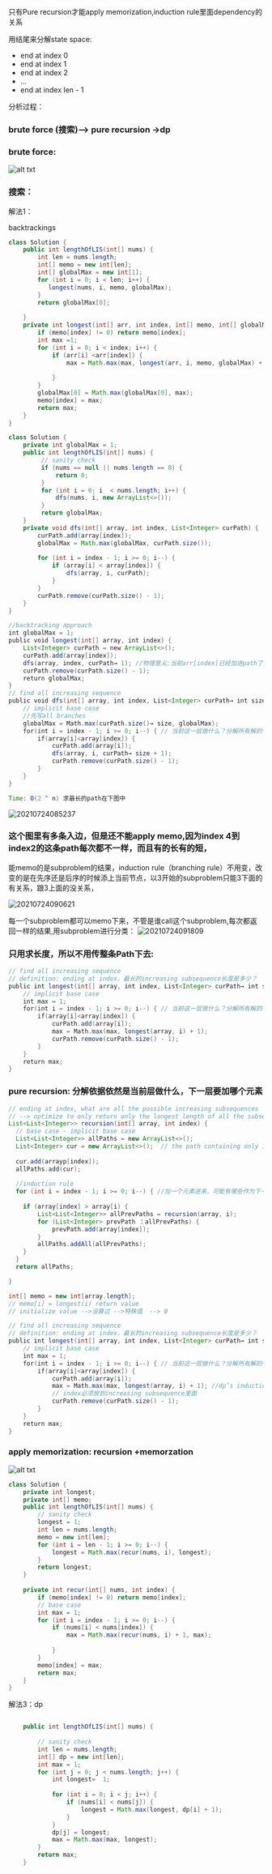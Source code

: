 只有Pure recursion才能apply memorization,induction rule里面dependency的关系

用结尾来分解state space:
  - end at index 0
  - end at index 1
  - end at index 2
  - ...
  - end at index len - 1



分析过程：

### brute force (搜索)-->  pure recursion ->dp

### brute force:

![alt txt](https://raw.githubusercontent.com/corykingsf/hack-system-design-pixel/main/imgSnipaste_2021-06-24_20-40-56.png)



### 搜索：
解法1：

backtrackings

```java
class Solution {
    public int lengthOfLIS(int[] nums) {
        int len = nums.length;
        int[] memo = new int[len];
        int[] globalMax = new int[1];
        for (int i = 0; i < len; i++) {
           longest(nums, i, memo, globalMax);
        }
        return globalMax[0];
        
    }
    private int longest(int[] arr, int index, int[] memo, int[] globalMax) {
        if (memo[index] != 0) return memo[index];
        int max =1;
        for (int i = 0; i < index; i++) {
            if (arr[i] <arr[index]) {
                max = Math.max(max, longest(arr, i, memo, globalMax) + 1);
                
            }
        }
        globalMax[0] = Math.max(globalMax[0], max);
        memo[index] = max;
        return max; 
    }
}

```

```java
class Solution {
    private int globalMax = 1;
    public int lengthOfLIS(int[] nums) {
         // sanity check
         if (nums == null || nums.length == 0) {
             return 0;
         }
         for (int i = 0; i  < nums.length; i++) {
             dfs(nums, i, new ArrayList<>());
         }
         return globalMax;
    }
    private void dfs(int[] array, int index, List<Integer> curPath) {
        curPath.add(array[index]);
        globalMax = Math.max(globalMax, curPath.size());
        
        for (int i = index - 1; i >= 0; i--) {
            if (array[i] < array[index]) {
                dfs(array, i, curPath);
            }
        }
        curPath.remove(curPath.size() - 1);
    }
}
```



```java
//backtracking approach
int‌‌ globalMax‌‌ = ‌‌1;‌‌
public‌‌ void‌‌ longest(int[]‌‌ array, ‌‌int‌‌ index)‌‌ {‌‌
	List<Integer> ‌‌curPath‌‌ = ‌‌new‌‌ ArrayList<>();‌‌
	curPath.add(array[index]);‌‌
	dfs(array, ‌‌index, ‌‌‌curPath‌‌‌→‌‌ 1);‌‌ //物理意义:当前arr[index]已经加进path了
	curPath.remove(curPath.size()‌‌ - ‌‌1);‌‌
	return‌‌ globalMax;‌‌
}‌‌
//‌ ‌find‌ ‌all‌ ‌increasing‌ ‌sequence‌ ‌
public‌‌ void‌‌ dfs(int[]‌‌ array, ‌‌int‌‌ index, ‌‌‌List<Integer> ‌‌curPath‌‌‌→‌‌‌ int‌‌ size‌)‌‌ {‌‌‌ //‌ ‌当‌前‌subsequence‌的‌长‌度‌ ‌
	//‌ ‌implicit‌ ‌base‌ ‌case‌ ‌
	//先写all branches
	globalMax‌‌ = ‌‌Math.max(‌curPath.size()‌‌‌→‌‌ size, ‌‌globalMax);‌‌‌
	for‌‌(int‌‌ i‌‌ = ‌‌index‌‌ - ‌‌1;‌‌ i‌‌ >= ‌‌0;‌‌ i--)‌‌ {‌‌ //‌ ‌当‌前‌这‌一‌层‌做‌什‌么？‌分‌解‌所‌有‌解‌的‌一‌种‌方‌法‌ ‌
		if‌‌(array[i]‌‌<‌‌array[index])‌‌ {‌‌
			curPath.add(array[i]);‌‌
			dfs(array, ‌‌i, ‌‌‌curPath‌‌‌→‌‌ size‌‌‌ + ‌‌1‌);‌‌
			curPath.remove(curPath.size()‌‌ - ‌‌1);‌‌
		}‌‌
	}‌‌
}‌‌

Time: ‌‌O(2 ^ n)‌‌ 求最长的path在下图中
```

![20210724085237](https://raw.githubusercontent.com/corykingsf/hack-system-design-pixel/main/pictures/20210724085237.png)
### 这个图里有多条入边，但是还不能apply memo,因为index 4到index2的这条path每次都不一样，而且有的长有的短，
能memo的是subproblem的结果，induction rule（branching rule）不用变，改变的是在先序还是后序的时候添上当前节点，以3开始的subproblem只能3下面的有关系，跟3上面的没关系，

![20210724090621](https://raw.githubusercontent.com/corykingsf/hack-system-design-pixel/main/pictures/20210724090621.png)


每一个subproblem都可以memo下来，不管是谁call这个subproblem,每次都返回一样的结果,用subproblem进行分类：
![20210724091809](https://raw.githubusercontent.com/corykingsf/hack-system-design-pixel/main/pictures/20210724091809.png)
### 只用求长度，所以不用传整条Path下去:


```java
//‌ ‌find‌ ‌all‌ ‌increasing‌ ‌sequence‌ ‌
//‌ ‌definition:‌ ‌ending‌ ‌at‌ ‌index‌，‌最‌长‌的‌increasing‌ ‌subsequence‌长‌度‌是‌多‌少？‌  ‌subarray[0,‌ ‌index]‌ ‌
public‌‌ int‌‌ longest(int[]‌‌ array, ‌‌int‌‌ index, ‌‌‌List<Integer> ‌‌curPath‌‌→‌‌ int‌‌ size‌)‌‌ {‌‌‌ //‌ ‌pure‌ ‌recursion‌ ‌
	//‌ ‌implicit‌ ‌base‌ ‌case‌ ‌
	int‌‌ max‌‌ = ‌‌1;‌‌‌
	for‌‌(int‌‌ i‌‌ = ‌‌index‌‌ - ‌‌1;‌‌ i‌‌ >= ‌‌0;‌‌ i--)‌‌ {‌‌ //‌ ‌当‌前‌这‌一‌层‌做‌什‌么？‌分‌解‌所‌有‌解‌的‌一‌种‌方‌法‌ ，for.loop根本不变
		if‌‌(array[i]‌‌<‌‌array[index])‌‌ {‌‌
			curPath.add(array[i]);‌‌
			max‌‌ = ‌‌Math.max(max, ‌‌longest(array, ‌‌i)‌‌‌ + ‌‌1‌);‌‌
			curPath.remove(curPath.size()‌‌ - ‌‌1);‌‌
		}‌‌
	}‌‌
	return‌‌ max;‌‌
}‌‌‌
```

### pure recursion: 分解依据依然是当前层做什么，下一层要加哪个元素

```java
// ending at index, what are all the possible increasing subsequences
// --> optimize to only return only the longest length of all the subsequence
List<List<Integer>> recursion(int[] array, int index) {
  // base case - implicit base case
  List<List<Integer>> allPaths = new ArrayList<>();
  List<Integer> cur = new ArrayList<>();  // the path containing only index itself.
  
  cur.add(arrayp[index]);
  allPaths.add(cur);
  
  //induction rule
  for (int i = index - 1; i >= 0; i--) { //加一个元素进来，可能有哪些作为下一个元素
  
    if (array[index] > array[i) {
        List<List<Integer>> allPrevPaths = recursion(array, i);
        for (List<Integer> prevPath ：allPrevPaths) {
            prevPath.add(array[index]);  
        }
        allPaths.addAll(allPrevPaths);
    }
  }
  return allPaths;

}

```



```java
int[] memo = new int[array.length];
// memo[i] = longest(i) return value
// initialize value -->没算过 -->特殊值  --> 0

//‌ ‌find‌ ‌all‌ ‌increasing‌ ‌sequence‌ ‌
//‌ ‌definition:‌ ‌ending‌ ‌at‌ ‌index‌，‌最‌长‌的‌increasing‌ ‌subsequence‌长‌度‌是‌多‌少？‌  ‌subarray[0,‌ ‌index]‌ ‌ //dp’s definition 
public‌‌ int‌‌ longest(int[]‌‌ array, ‌‌int‌‌ index, ‌‌‌List<Integer> ‌‌curPath‌‌→‌‌ int‌‌ size‌)‌‌ {‌‌‌ //‌ ‌pure‌ ‌recursion‌ ‌
	//‌ ‌implicit‌ ‌base‌ ‌case‌ ‌
	int‌‌ max‌ = ‌‌1;‌‌‌
	for‌‌(int‌‌ i‌‌ = ‌‌index‌‌ - ‌‌1;‌‌ i‌‌ >= ‌‌0;‌‌ i--)‌‌ {‌‌ //‌ ‌当‌前‌这‌一‌层‌做‌什‌么？‌分‌解‌所‌有‌解‌的‌一‌种‌方‌法‌,induction rule控制recursion true ‌
		if‌‌(array[i]‌‌<‌‌array[index])‌‌ {‌‌
			curPath.add(array[i]);‌‌
			max‌‌ = ‌‌Math.max(max, ‌‌longest(array, ‌‌i)‌‌‌ + ‌‌1‌);‌‌‌ //dp’s induction
			//‌ ‌index‌必‌须‌放‌到‌increasing‌ ‌subsequence‌里‌面‌ ‌
			curPath.remove(curPath.size()‌‌ - ‌‌1);‌‌
		}‌‌
	}‌‌
	return‌‌ max;‌‌
}‌‌‌
```

### apply memorization:  recursion +memorzation

![alt txt](https://raw.githubusercontent.com/corykingsf/hack-system-design-pixel/main/imgSnipaste_2021-06-24_22-46-36.png)

```java
class Solution {
    private int longest;
    private int[] memo;
    public int lengthOfLIS(int[] nums) {
        // sanity check
        longest = 1;
        int len = nums.length;
        memo = new int[len];
        for (int i = len - 1; i >= 0; i--) {
            longest = Math.max(recur(nums, i), longest);
        }
        return longest;
    }
    
    private int recur(int[] nums, int index) {
        if (memo[index] != 0) return memo[index];
        // base case
        int max = 1;
        for (int i = index - 1; i >= 0; i--) {
            if (nums[i] < nums[index]) {
                max = Math.max(recur(nums, i) + 1, max);
        
            }
        }
        memo[index] = max;
        return max;
    }
}
```

解法3：dp
```java

    public int lengthOfLIS(int[] nums) {
        
        // sanity check
        int len = nums.length;
        int[] dp = new int[len];
        int max = 1;
        for (int j = 0; j < nums.length; j++) {
            int longest=  1;
            
            for (int i = 0; i < j; i++) {
                if (nums[i] < nums[j]) {
                    longest = Math.max(longest, dp[i] + 1);
                }
            }
            dp[j] = longest;
            max = Math.max(max, longest);
        }
        return max;
    }
```